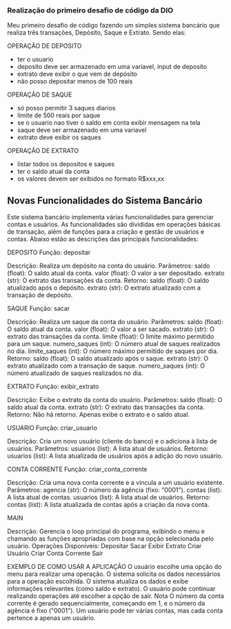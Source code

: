 ### Realização do primeiro desafio de código da DIO

Meu primeiro desafio de código fazendo um simples sistema bancário que realiza três transações, Depósito, Saque e Extrato. Sendo elas:

OPERAÇÃO DE DEPOSITO

- ter o usuario
- deposito deve ser armazenado em uma variavel, input de deposito
- extrato deve exibir o que vem de depósito
- não posso depositar menos de 100 reais

OPERAÇÃO DE SAQUE

- só posso permitir 3 saques diarios 
- limite de 500 reais por saque 
- se o usuario nao tiver o saldo em conta exibir mensagem na tela 
- saque deve ser armazenado em uma variavel
- extrato deve exibir os saques

OPERAÇÃO DE EXTRATO

- listar todos os depositos e saques
- ter o saldo atual da conta 
- os valores devem ser exibidos no formato R$xxx,xx


## Novas Funcionalidades do Sistema Bancário
Este sistema bancário implementa várias funcionalidades para gerenciar contas e usuários. As funcionalidades são divididas em operações básicas de transação, além de funções para a criação e gestão de usuários e contas. Abaixo estão as descrições das principais funcionalidades:

DEPOSITO
Função: depositar

Descrição: Realiza um depósito na conta do usuário.
Parâmetros:
saldo (float): O saldo atual da conta.
valor (float): O valor a ser depositado.
extrato (str): O extrato das transações da conta.
Retorno:
saldo (float): O saldo atualizado após o depósito.
extrato (str): O extrato atualizado com a transação de depósito.

SAQUE
Função: sacar

Descrição: Realiza um saque da conta do usuário.
Parâmetros:
saldo (float): O saldo atual da conta.
valor (float): O valor a ser sacado.
extrato (str): O extrato das transações da conta.
limite (float): O limite máximo permitido para um saque.
numero_saques (int): O número atual de saques realizados no dia.
limite_saques (int): O número máximo permitido de saques por dia.
Retorno:
saldo (float): O saldo atualizado após o saque.
extrato (str): O extrato atualizado com a transação de saque.
numero_saques (int): O número atualizado de saques realizados no dia.

EXTRATO
Função: exibir_extrato

Descrição: Exibe o extrato da conta do usuário.
Parâmetros:
saldo (float): O saldo atual da conta.
extrato (str): O extrato das transações da conta.
Retorno: Não há retorno. Apenas exibe o extrato e o saldo atual.

USUARIO
Função: criar_usuario

Descrição: Cria um novo usuário (cliente do banco) e o adiciona à lista de usuários.
Parâmetros:
usuarios (list): A lista atual de usuários.
Retorno:
usuarios (list): A lista atualizada de usuários após a adição do novo usuário.

CONTA CORRENTE
Função: criar_conta_corrente

Descrição: Cria uma nova conta corrente e a vincula a um usuário existente.
Parâmetros:
agencia (str): O número da agência (fixo: "0001").
contas (list): A lista atual de contas.
usuarios (list): A lista atual de usuários.
Retorno:
contas (list): A lista atualizada de contas após a criação da nova conta.

MAIN

Descrição: Gerencia o loop principal do programa, exibindo o menu e chamando as funções apropriadas com base na opção selecionada pelo usuário.
Operações Disponíveis:
Depositar
Sacar
Exibir Extrato
Criar Usuário
Criar Conta Corrente
Sair

EXEMPLO DE COMO USAR A APLICAÇÃO
O usuário escolhe uma opção do menu para realizar uma operação.
O sistema solicita os dados necessários para a operação escolhida.
O sistema atualiza os dados e exibe informações relevantes (como saldo e extrato).
O usuário pode continuar realizando operações até escolher a opção de sair.
Nota
O número da conta corrente é gerado sequencialmente, começando em 1, e o número da agência é fixo ("0001"). Um usuário pode ter várias contas, mas cada conta pertence a apenas um usuário.


